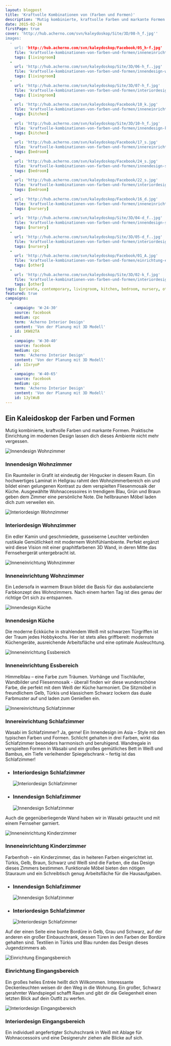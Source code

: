 ```yaml
---
layout: blogpost
title: 'Kraftvolle Kombinationen von (Farben und Formen)'
description: 'Mutig kombinierte, kraftvolle Farben und markante Formen. Praktische Einrichtung im modernen Design lassen dich dieses Ambiente nicht mehr vergessen.'
date: 2015-02-24
firstPage: true
cover: 'http://hub.acherno.com/svn/kaleydoskop/Site/3D/08-h_f.jpg''
images:
  -
    url: 'http://hub.acherno.com/svn/kaleydoskop/Facebook/05_h-f.jpg'
    file: 'kraftvolle-kombinationen-von-farben-und-formen/inneneinrichtung-wohnzimmer.jpg'
    tags: [livingroom]
  -
    url: 'http://hub.acherno.com/svn/kaleydoskop/Site/3D/06-h_f..jpg'
    file: 'kraftvolle-kombinationen-von-farben-und-formen/innendesign-wohnzimmer.jpg'
    tags: [livingroom]
  -
    url: 'http://hub.acherno.com/svn/kaleydoskop/Site/3D/07-h_f.jpg'
    file: 'kraftvolle-kombinationen-von-farben-und-formen/interiordesign-wohnzimmer.jpg'
    tags: [livingroom]
  -
    url: 'http://hub.acherno.com/svn/kaleydoskop/Facebook/10_k.jpg'
    file: 'kraftvolle-kombinationen-von-farben-und-formen/inneneinrichtung-essbereich.jpg'
    tags: [kitchen]
  -
    url: 'http://hub.acherno.com/svn/kaleydoskop/Site/3D/10-h_f.jpg'
    file: 'kraftvolle-kombinationen-von-farben-und-formen/innendesign-küche.jpg'
    tags: [kitchen]
  -
    url: 'http://hub.acherno.com/svn/kaleydoskop/Facebook/17_s.jpg'
    file: 'kraftvolle-kombinationen-von-farben-und-formen/innereinrichtung-schlafzimmer.jpg'
    tags: [bedroom]
  -
    url: 'http://hub.acherno.com/svn/kaleydoskop/Facebook/24_s.jpg'
    file: 'kraftvolle-kombinationen-von-farben-und-formen/innendesign-schlafzimmer.jpg'
    tags: [bedroom]
  -
    url: 'http://hub.acherno.com/svn/kaleydoskop/Facebook/22_s.jpg'
    file: 'kraftvolle-kombinationen-von-farben-und-formen/interiordesign-schlafzimmer.jpg'
    tags: [bedroom]
  -
    url: 'http://hub.acherno.com/svn/kaleydoskop/Facebook/16_d.jpg'
    file: 'kraftvolle-kombinationen-von-farben-und-formen/inneneinrichtung-kinderzimmer.jpg'
    tags: [nursery]
  -
    url: 'http://hub.acherno.com/svn/kaleydoskop/Site/3D/04-d_f..jpg'
    file: 'kraftvolle-kombinationen-von-farben-und-formen/innendesign-schlafzimmer.jpg'
    tags: [nursery]
  -
    url: 'http://hub.acherno.com/svn/kaleydoskop/Site/3D/05-d_f..jpg'
    file: 'kraftvolle-kombinationen-von-farben-und-formen/interiordesign-schlafzimmer.jpg'
    tags: [nursery]
  -
    url: 'http://hub.acherno.com/svn/kaleydoskop/Facebook/01_A.jpg'
    file: 'kraftvolle-kombinationen-von-farben-und-formen/einrichtung-eingangsbereich.jpg'
    tags: [other]
  -
    url: 'http://hub.acherno.com/svn/kaleydoskop/Site/3D/02-k_f.jpg'
    file: 'kraftvolle-kombinationen-von-farben-und-formen/interiordesign-eingangsbereich.jpg'
    tags: [other]
tags: [private, contemporary, livingroom, kitchen, bedroom, nursery, other]
featured: true
campaigns:
  -
    campaign: 'W-24-30' 
    source: facebook
    medium: cpc
    term: 'Acherno Interior Design'
    content: 'Von der Planung mit 3D Modell'
    id: 1KW82TA
  -
    campaign: 'W-30-40' 
    source: facebook
    medium: cpc
    term: 'Acherno Interior Design'
    content: 'Von der Planung mit 3D Modell'
    id: 1IxryoP
  -
    campaign: 'W-40-65' 
    source: facebook
    medium: cpc
    term: 'Acherno Interior Design'
    content: 'Von der Planung mit 3D Modell'
    id: 1JylWuB
---
```

## Ein Kaleidoskop der **Farben und Formen**
Mutig kombinierte, kraftvolle Farben und markante Formen. Praktische Einrichtung im modernen Design lassen dich dieses Ambiente nicht mehr vergessen.

![Innendesign Wohnzimmer](kraftvolle-kombinationen-von-farben-und-formen/innendesign-wohnzimmer.jpg)
### Innendesign **Wohnzimmer**

Ein Raumteiler in Grafit ist eindeutig der Hingucker in diesem Raum. Ein hochwertiges Laminat in Hellgrau rahmt den Wohnzimmerbereich ein und bildet einen gelungenen Kontrast zu dem verspielten Fliesenmosaik der Küche. Ausgewählte Wohnaccessoires in trendigem Blau, Grün und Braun geben dem Zimmer eine persönliche Note. Die hellbraunen Möbel laden dich zum verweilen ein.

![Interiordesign Wohnzimmer](kraftvolle-kombinationen-von-farben-und-formen/interiordesign-wohnzimmer.jpg)
### Interiordesign **Wohnzimmer**

Ein edler Kamin und geschmiedete, gusseiserne Leuchter verbinden rustikale Gemütlichkeit mit modernem Wohlfühlambiente. Perfekt ergänzt wird diese  Vision mit einer graphitfarbenen 3D Wand, in deren Mitte das Fernsehergerät untergebracht ist. 

![Inneneinrichtung Wohnzimmer](kraftvolle-kombinationen-von-farben-und-formen/inneneinrichtung-wohnzimmer.jpg)
### Inneneinrichtung **Wohnzimmer**

Ein Ledersofa in warmem Braun bildet die Basis für das ausbalancierte Farbkonzept des Wohnzimmers. Nach einem harten Tag ist dies genau der richtige Ort sich zu entspannen.

![Innendesign Küche](kraftvolle-kombinationen-von-farben-und-formen/innendesign-küche.jpg)
### Innendesign **Küche**

Die moderne Eckküche in strahlendem Weiß mit schwarzen Türgriffen ist der Traum jedes Hobbykochs. Hier ist stets alles griffbereit: modernste Küchengeräte, ausreichende Arbeitsfläche und eine optimale Ausleuchtung.

![Inneneinrichtung Essbereich](kraftvolle-kombinationen-von-farben-und-formen/inneneinrichtung-essbereich.jpg) 
### Inneneinrichtung **Essbereich**

Himmelblau – eine Farbe zum Träumen. Vorhänge und Tischläufer, Wandbilder und Fliesenmosaik - überall finden wir diese wunderschöne Farbe, die  perfekt mit dem Weiß der Küche harmoniert. Die Sitzmöbel in freundlichem Gelb, Türkis und klassichem Schwarz lockern das duale Farbmuster auf und laden zum Genießen ein.

![Innereinrichtung Schlafzimmer](kraftvolle-kombinationen-von-farben-und-formen/innereinrichtung-schlafzimmer.jpg)
### Innereinrichtung **Schlafzimmer**

Wasabi im Schlafzimmer? Ja, gerne!
Ein Innendesign im Asia – Style mit den typischen Farben und Formen.  Schlicht gehalten in drei Farben, wirkt das Schlafzimmer besonders harmonisch und beruhigend.  Wandregale in verspielten Formen in Wasabi und ein großes gemütliches Bett in Weiß und Bambus, ein Tiefe verleihender Spiegelschrank – fertig ist das Schlafzimmer!

-   ### Interiordesign **Schlafzimmer**
    ![Interiordesign Schlafzimmer](kraftvolle-kombinationen-von-farben-und-formen/interiordesign-schlafzimmer.jpg)
-   ### Innendesign **Schlafzimmer**
    ![Innendesign Schlafzimmer](kraftvolle-kombinationen-von-farben-und-formen/innendesign-schlafzimmer.jpg)

Auch die gegenüberliegende Wand haben wir in Wasabi getaucht und mit einem Fernseher garniert.

![Inneneinrichtung  Kinderzimmer](kraftvolle-kombinationen-von-farben-und-formen/inneneinrichtung-kinderzimmer.jpg)
### Inneneinrichtung  **Kinderzimmer**

Farbenfroh – ein Kinderzimmer, das in heiteren Farben eingerichtet ist. Türkis, Gelb, Braun, Schwarz und Weiß sind die Farben, die das Design dieses Zimmers bestimmen. Funktionale Möbel bieten den nötigen Stauraum und ein Schreibtisch genug Arbeitsfläche für die Hausaufgaben. 

-   ### Innendesign **Schlafzimmer**
    ![Innendesign Schlafzimmer](kraftvolle-kombinationen-von-farben-und-formen/innendesign-schlafzimmer.jpg)
-   ### Interiordesign **Schlafzimmer**
    ![Interiordesign Schlafzimmer](kraftvolle-kombinationen-von-farben-und-formen/interiordesign-schlafzimmer.jpg)
 
Auf der einen Seite eine bunte Bordüre in Gelb, Grau und Schwarz, auf der anderen ein großer Einbauschrank, dessen Türen in den Farben der Bordüre gehalten sind. Textilien in Türkis und Blau runden das Design dieses Jugendzimmers ab.

![Einrichtung Eingangsbereich](kraftvolle-kombinationen-von-farben-und-formen/einrichtung-eingangsbereich.jpg)
### Einrichtung **Eingangsbereich**

Ein großes helles Entrée heißt dich Willkommen. Interessante Deckenleuchten weisen dir den Weg in die Wohnung. Ein großer, Schwarz gerahmter Wandspiegel schafft Raum und gibt dir die Gelegenheit einen letzten Blick auf dein Outfit zu werfen.

![Interiordesign Eingangsbereich](kraftvolle-kombinationen-von-farben-und-formen/interiordesign-eingangsbereich.jpg)
### Interiordesign **Eingangsbereich**

Ein individuell angefertigter Schuhschrank in Weiß mit Ablage für Wohnaccessoirs und eine Designeruhr ziehen alle Blicke auf sich. 
